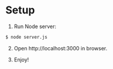 # Setup

1. Run Node server: 

```bash
$ node server.js
```

2. Open http://localhost:3000 in browser.

3. Enjoy!